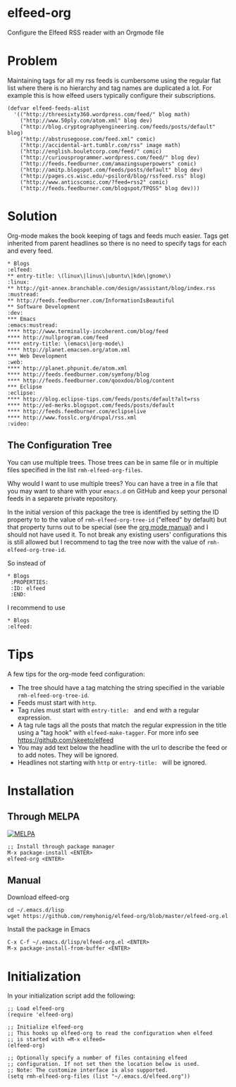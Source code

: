 elfeed-org
==============

  Configure the Elfeed RSS reader with an Orgmode file

# Problem

Maintaining tags for all my rss feeds is cumbersome using the regular flat list
where there is no hierarchy and tag names are duplicated a lot. For example
this is how elfeed users typically configure their subscriptions.

    (defvar elfeed-feeds-alist
      '(("http://threesixty360.wordpress.com/feed/" blog math)
        ("http://www.50ply.com/atom.xml" blog dev)
        ("http://blog.cryptographyengineering.com/feeds/posts/default" blog)
        ("http://abstrusegoose.com/feed.xml" comic)
        ("http://accidental-art.tumblr.com/rss" image math)
        ("http://english.bouletcorp.com/feed/" comic)
        ("http://curiousprogrammer.wordpress.com/feed/" blog dev)
        ("http://feeds.feedburner.com/amazingsuperpowers" comic)
        ("http://amitp.blogspot.com/feeds/posts/default" blog dev)
        ("http://pages.cs.wisc.edu/~psilord/blog/rssfeed.rss" blog)
        ("http://www.anticscomic.com/?feed=rss2" comic)
        ("http://feeds.feedburner.com/blogspot/TPQSS" blog dev)))

# Solution

Org-mode makes the book keeping of tags and feeds much easier. Tags get
inherited from parent headlines so there is no need to specify tags for each
and every feed.

    * Blogs                                                              :elfeed:
    ** entry-title: \(linux\|linus\|ubuntu\|kde\|gnome\)                  :linux:
    ** http://git-annex.branchable.com/design/assistant/blog/index.rss :mustread:
    ** http://feeds.feedburner.com/InformationIsBeautiful
    ** Software Development                                                 :dev:
    *** Emacs                                                    :emacs:mustread:
    **** http://www.terminally-incoherent.com/blog/feed
    **** http://nullprogram.com/feed
    **** entry-title: \(emacs\|org-mode\)
    **** http://planet.emacsen.org/atom.xml
    *** Web Development                                                     :web:
    **** http://planet.phpunit.de/atom.xml
    **** http://feeds.feedburner.com/symfony/blog
    **** http://feeds.feedburner.com/qooxdoo/blog/content
    *** Eclipse                                                         :eclipse:
    **** http://blog.eclipse-tips.com/feeds/posts/default?alt=rss
    **** http://ed-merks.blogspot.com/feeds/posts/default
    **** http://feeds.feedburner.com/eclipselive
    **** http://www.fosslc.org/drupal/rss.xml                             :video:

## The Configuration Tree

You can use multiple trees. Those trees can be in same file or in
multiple files specified in the list `rmh-elfeed-org-files`.

Why would I want to use multiple trees? You can have a tree in a file
that you may want to share with your `emacs.d` on GitHub and keep your
personal feeds in a separete private repository.

In the initial version of this package the tree is identified by
setting the ID property to to the value of `rmh-elfeed-org-tree-id`
("elfeed" by default) but that property turns out to be special (see
the
[org mode manual](http://orgmode.org/manual/Special-properties.html#Special-properties))
and I should not have used it. To not break any existing users'
configurations this is still allowed but I recommend to tag the tree
now with the value of `rmh-elfeed-org-tree-id`.

So instead of

    * Blogs
     :PROPERTIES:
     :ID: elfeed
     :END:

I recommend to use

    * Blogs                                                              :elfeed:

# Tips
A few tips for the org-mode feed configuration:

* The tree should have a tag matching the string specified in the
  variable `rmh-elfeed-org-tree-id`.
* Feeds must start with `http`.
* Tag rules must start with `entry-title: ` and end with a regular expression.
* A tag rule tags all the posts that match the regular expression in the title 
  using a "tag hook" with `elfeed-make-tagger`. For more info see https://github.com/skeeto/elfeed
* You may add text below the headline with the url to describe the
  feed or to add notes. They will be ignored.
* Headlines not starting with `http` or `entry-title: ` will be ignored.

# Installation

## Through MELPA
[![MELPA](http://melpa.org/packages/elfeed-org-badge.svg)](http://melpa.org/#/elfeed-org)

    ;; Install through package manager
    M-x package-install <ENTER>
    elfeed-org <ENTER>

## Manual

Download elfeed-org

    cd ~/.emacs.d/lisp
    wget https://github.com/remyhonig/elfeed-org/blob/master/elfeed-org.el

Install the package in Emacs

    C-x C-f ~/.emacs.d/lisp/elfeed-org.el <ENTER>
    M-x package-install-from-buffer <ENTER>

# Initialization

In your initialization script add the following:

    ;; Load elfeed-org
    (require 'elfeed-org)

    ;; Initialize elfeed-org
    ;; This hooks up elfeed-org to read the configuration when elfeed
    ;; is started with =M-x elfeed=
    (elfeed-org)

    ;; Optionally specify a number of files containing elfeed
    ;; configuration. If not set then the location below is used.
    ;; Note: The customize interface is also supported.
    (setq rmh-elfeed-org-files (list "~/.emacs.d/elfeed.org"))
